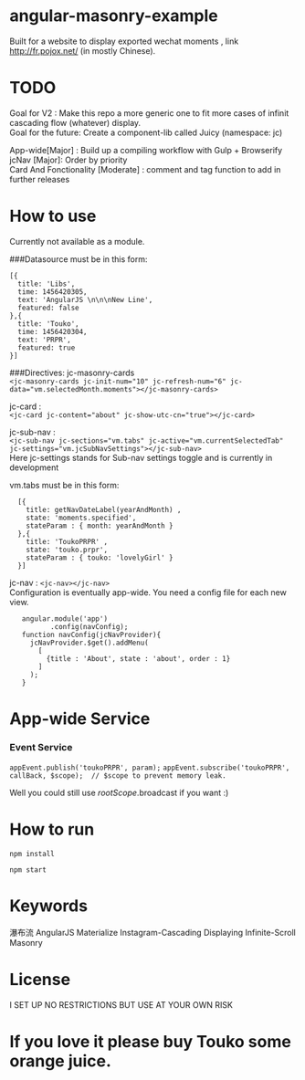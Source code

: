 # angular-masonry-example
  Built for a website to display exported wechat moments , link http://fr.pojox.net/ (in mostly Chinese).

# TODO
Goal for V2 : Make this repo a more generic one to fit more cases of infinit cascading flow (whatever) display.    
Goal for the future: Create a component-lib called Juicy (namespace: jc)    

App-wide[Major] : Build up a compiling workflow with Gulp + Browserify     
jcNav [Major]: Order by priority    
Card And Fonctionality [Moderate] : comment and tag function to add in further releases  

# How to use
Currently not available as a module.    

###Datasource must be in this form:   

    [{
      title: 'Libs',
      time: 1456420305,
      text: 'AngularJS \n\n\nNew Line',
      featured: false
    },{
      title: 'Touko',
      time: 1456420304,
      text: 'PRPR',
      featured: true
    }]

###Directives:
   jc-masonry-cards    
   `<jc-masonry-cards jc-init-num="10" jc-refresh-num="6" jc-data="vm.selectedMonth.moments"></jc-masonry-cards>`   

   jc-card :     
   `<jc-card jc-content="about" jc-show-utc-cn="true"></jc-card>`    

   jc-sub-nav :    
   `<jc-sub-nav jc-sections="vm.tabs" jc-active="vm.currentSelectedTab" jc-settings="vm.jcSubNavSettings"></jc-sub-nav>`    
   Here jc-settings stands for Sub-nav settings toggle and is currently in development    

   vm.tabs must be in this form:    
   
      [{
        title: getNavDateLabel(yearAndMonth) ,
        state: 'moments.specified',
        stateParam : { month: yearAndMonth }
      },{
        title: 'ToukoPRPR' ,
        state: 'touko.prpr',
        stateParam : { touko: 'lovelyGirl' }
      }]    

   jc-nav : `<jc-nav></jc-nav>`    
   Configuration is eventually app-wide.
   You need a config file for each new view.

       angular.module('app')
              .config(navConfig);
       function navConfig(jcNavProvider){
         jcNavProvider.$get().addMenu(
           [
             {title : 'About', state : 'about', order : 1}
           ]
         );
       }

# App-wide Service
### Event Service
`appEvent.publish('toukoPRPR', param);`
`appEvent.subscribe('toukoPRPR', callBack, $scope);  // $scope to prevent memory leak.`
    
Well you could still use $rootScope.$broadcast if you want :)

# How to run
  `npm install`

  `npm start`

# Keywords
  瀑布流 AngularJS Materialize Instagram-Cascading Displaying Infinite-Scroll Masonry

# License
  I SET UP NO RESTRICTIONS BUT USE AT YOUR OWN RISK

# If you love it please buy Touko some orange juice.
